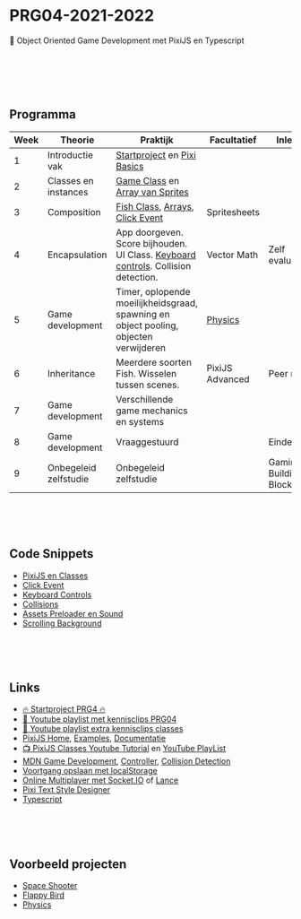 # PRG04-2021-2022

👾 Object Oriented Game Development met PixiJS en Typescript

<br>
<br>
<br>
<br>

## Programma

| Week | Theorie | Praktijk | Facultatief | Inleveren |
|------|---------|----------|-----------------|------|
| 1 | Introductie vak | [Startproject](./week1/week1-setup.md) en [Pixi Basics](./week1/week1-pixi.md) | |
| 2 | Classes en instances | [Game Class](./week2/week2-pixi-game.md) en [Array van Sprites](./week2/week2-pixi-sprites.md) |  |
| 3 | Composition | [Fish Class](./week3/week3-pixi-oop.md), [Arrays](./week3/week3-arrays.md), [Click Event](./week3/week3-click.md) | Spritesheets | |
| 4 | Encapsulation | App doorgeven. Score bijhouden. UI Class. [Keyboard controls](./controls.md). Collision detection.  | Vector Math | Zelf evaluatie |
| 5 | Game development | Timer, oplopende moeilijkheidsgraad, spawning en object pooling, objecten verwijderen | [Physics](https://github.com/KokoDoko/piximatters) | |
| 6 | Inheritance | Meerdere soorten Fish. Wisselen tussen scenes. | PixiJS Advanced | Peer review |
| 7 | Game development | Verschillende game mechanics en systems | | |
| 8 | Game development | Vraaggestuurd | | Eindevaluatie |
| 9 | Onbegeleid zelfstudie | Onbegeleid zelfstudie | | Gaming Building Block |



<br>
<br>
<br>

## Code Snippets

- [PixiJS en Classes](./snippets/pixi-oop.md)
- [Click Event](./snippets/clickable.md)
- [Keyboard Controls](./snippets/keyboard.md)
- [Collisions](./snippets/collision.md)
- [Assets Preloader en Sound](./snippets/preloader.md)
- [Scrolling Background](./snippets/scrolling.md)

<br>
<br>
<br>

## Links

- [🔥 Startproject PRG4 🔥](https://github.com/HR-CMGT/PRG04-2021-2022-startproject) 
- [:movie_camera: Youtube playlist met kennisclips PRG04](https://youtube.com/playlist?list=PLR6AYAQ1L71HhLPjh2dsiHxadz9qCRNWn)
- [:movie_camera: Youtube playlist extra kennisclips classes](https://youtube.com/playlist?list=PLR6AYAQ1L71H_VxwqRYCWciTbYICPaJMQ)
- [PixiJS Home](https://pixijs.com), [Examples](https://pixijs.io/examples/), [Documentatie](https://api.pixijs.io)
- [📺 PixiJS Classes Youtube Tutorial](https://www.youtube.com/watch?v=NG5qxx9Ij6Q) en [YouTube PlayList](https://www.youtube.com/playlist?list=PLapEGS8XnriPHDDbtUFnoY4M17jITNIGh)
- [MDN Game Development](https://developer.mozilla.org/en-US/docs/Games), [Controller](https://developer.mozilla.org/en-US/docs/Web/API/Gamepad_API), [Collision Detection](https://developer.mozilla.org/en-US/docs/Games/Techniques/2D_collision_detection)
- [Voortgang opslaan met localStorage](https://developer.mozilla.org/en-US/docs/Web/API/Window/localStorage)
- [Online Multiplayer met Socket.IO](https://socket.io) of [Lance](https://lance-gg.github.io)
- [Pixi Text Style Designer](https://pixijs.io/pixi-text-style/#)
- [Typescript](https://www.typescriptlang.org)




<br>
<br>
<br>

## Voorbeeld projecten

- [Space Shooter](https://github.com/KokoDoko/pixidust)
- [Flappy Bird](https://github.com/KokoDoko/pixibird.git)
- [Physics](https://github.com/KokoDoko/piximatters)
